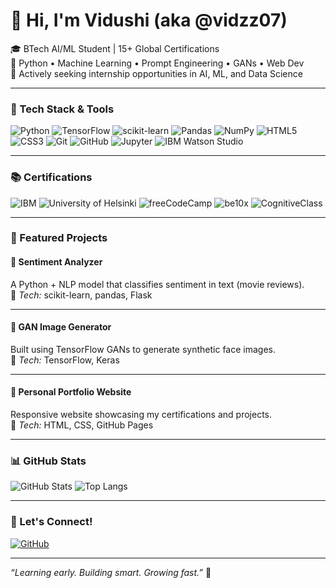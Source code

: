 
# 👋 Hi, I'm Vidushi (aka @vidzz07)

🎓 BTech AI/ML Student | 15+ Global Certifications  
🧠 Python • Machine Learning • Prompt Engineering • GANs • Web Dev  
💼 Actively seeking internship opportunities in AI, ML, and Data Science

---

### 🧠 Tech Stack & Tools  
![Python](https://img.shields.io/badge/Python-3776AB?style=for-the-badge&logo=python&logoColor=white)
![TensorFlow](https://img.shields.io/badge/TensorFlow-FF6F00?style=for-the-badge&logo=tensorflow&logoColor=white)
![scikit-learn](https://img.shields.io/badge/scikit--learn-F7931E?style=for-the-badge&logo=scikit-learn&logoColor=white)
![Pandas](https://img.shields.io/badge/Pandas-150458?style=for-the-badge&logo=pandas&logoColor=white)
![NumPy](https://img.shields.io/badge/NumPy-013243?style=for-the-badge&logo=numpy&logoColor=white)
![HTML5](https://img.shields.io/badge/HTML5-E34F26?style=for-the-badge&logo=html5&logoColor=white)
![CSS3](https://img.shields.io/badge/CSS3-1572B6?style=for-the-badge&logo=css3&logoColor=white)
![Git](https://img.shields.io/badge/Git-F05032?style=for-the-badge&logo=git&logoColor=white)
![GitHub](https://img.shields.io/badge/GitHub-181717?style=for-the-badge&logo=github&logoColor=white)
![Jupyter](https://img.shields.io/badge/Jupyter-F37626?style=for-the-badge&logo=jupyter&logoColor=white)
![IBM Watson Studio](https://img.shields.io/badge/IBM%20Watson%20Studio-052FAD?style=for-the-badge&logo=ibm&logoColor=white)

---

### 📚 Certifications
![IBM](https://img.shields.io/badge/IBM%20Certified-blue?style=for-the-badge&logo=ibm&logoColor=white)
![University of Helsinki](https://img.shields.io/badge/Elements%20of%20AI-Helsinki-green?style=for-the-badge)
![freeCodeCamp](https://img.shields.io/badge/freeCodeCamp-Certified-brightgreen?style=for-the-badge&logo=freecodecamp)
![be10x](https://img.shields.io/badge/be10x-AI%20Tools-purple?style=for-the-badge)
![CognitiveClass](https://img.shields.io/badge/CognitiveClass-Python-orange?style=for-the-badge)

---

### 🚀 Featured Projects

#### 🎯 Sentiment Analyzer  
A Python + NLP model that classifies sentiment in text (movie reviews).  
🔧 *Tech:* scikit-learn, pandas, Flask  

---

#### 🎨 GAN Image Generator  
Built using TensorFlow GANs to generate synthetic face images.  
🔧 *Tech:* TensorFlow, Keras  

---

#### 💼 Personal Portfolio Website  
Responsive website showcasing my certifications and projects.  
🔧 *Tech:* HTML, CSS, GitHub Pages  

---

### 📊 GitHub Stats
![GitHub Stats](https://github-readme-stats.vercel.app/api?username=vidzz07&show_icons=true&theme=radical)
![Top Langs](https://github-readme-stats.vercel.app/api/top-langs/?username=vidzz07&layout=compact&theme=radical)

---

### 🔗 Let's Connect!
[![GitHub](https://img.shields.io/badge/GitHub-black?style=for-the-badge&logo=github)](https://github.com/vidzz07)

---

*“Learning early. Building smart. Growing fast.”* 🚀
